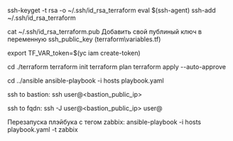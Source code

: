 
ssh-keyget -t rsa -o ~/.ssh/id_rsa_terraform
eval $(ssh-agent)
ssh-add ~/.ssh/id_rsa_terraform

cat ~/.ssh/id_rsa_terraform.pub
Добавить свой публиный ключ в переменную ssh_public_key (terraform\variables.tf)

export TF_VAR_token=$(yc iam create-token)

cd ./terraform
terraform init
terraform plan
terraform apply --auto-approve

cd ../ansible
ansible-playbook -i hosts playbook.yaml


ssh to bastion:
ssh user@<bastion_public_ip>

ssh to fqdn:
ssh -J user@<bastion_public_ip> user@<fqdn>


Перезапуска плэйбука с тегом zabbix:
ansible-playbook -i hosts playbook.yaml -t zabbix